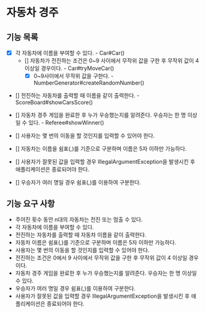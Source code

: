 # 자동차 경주

## 기능 목록
- [x] 각 자동차에 이름을 부여할 수 있다. - Car#Car()
    - [] 자동차가 전진하는 조건은 0~9 사이에서 무작위 값을 구한 후 무작위 값이 4이상일 경우이다. - Car#tryMoveCar()
        - [x] 0~9사이에서 무작위 값을 구한다. - NumberGenerator#createRandomNumber()
- [] 전진하는 자동차를 출력할 때 이름을 같이 출력한다. - ScoreBoard#showCarsScore()
- [] 자동차 경주 게임을 완료한 후 누가 우승했는지를 알려준다. 우승자는 한 명 이상일 수 있다. - Referee#showWinner()

- [] 사용자는 몇 번의 이동을 할 것인지를 입력할 수 있어야 한다.
- [] 자동차는 이름을 쉼표(,)를 기준으로 구분하며 이름은 5자 이하만 가능하다.
- [] 사용자가 잘못된 값을 입력할 경우 IllegalArgumentException을 발생시킨 후 애플리케이션은 종료되어야 한다.
- [] 우승자가 여러 명일 경우 쉼표(,)를 이용하여 구분한다.

## 기능 요구 사항
- 주어진 횟수 동안 n대의 자동차는 전진 또는 멈출 수 있다.
- 각 자동차에 이름을 부여할 수 있다.
- 전진하는 자동차를 출력할 때 자동차 이름을 같이 출력한다.
- 자동차 이름은 쉼표(,)를 기준으로 구분하며 이름은 5자 이하만 가능하다.
- 사용자는 몇 번의 이동을 할 것인지를 입력할 수 있어야 한다.
- 전진하는 조건은 0에서 9 사이에서 무작위 값을 구한 후 무작위 값이 4 이상일 경우이다.
- 자동차 경주 게임을 완료한 후 누가 우승했는지를 알려준다. 우승자는 한 명 이상일 수 있다.
- 우승자가 여러 명일 경우 쉼표(,)를 이용하여 구분한다.
- 사용자가 잘못된 값을 입력할 경우 IllegalArgumentException을 발생시킨 후 애플리케이션은 종료되어야 한다.